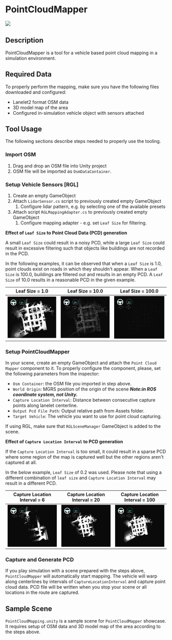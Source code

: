# PointCloudMapper

<img src=image_0.png width=700px>

## Description

PointCloudMapper is a tool for a vehicle based point cloud mapping in a simulation environment.

## Required Data

To properly perform the mapping, make sure you have the following files downloaded and configured:

- Lanelet2 format OSM data
- 3D model map of the area
- Configured in-simulation vehicle object with sensors attached

## Tool Usage

The following sections describe steps needed to properly use the tooling.

### Import OSM
1. Drag and drop an OSM file into Unity project
2. OSM file will be imported as `OsmDataContainer`.

### Setup Vehicle Sensors [RGL]

1. Create an empty GameObject
2. Attach `LidarSensor.cs` script to previously created empty GameObject
    1. Configure lidar pattern, e.g. by selecting one of the available presets
4. Attach script `RGLMappingAdapter.cs` to previously created empty GameObject
    1. Configure mapping adapter - e.g. set `Leaf Size` for filtering.

**Effect of `Leaf Size` to Point Cloud Data (PCD) generation**

A small `Leaf Size` could result in a noisy PCD, while a large `Leaf Size` could result in excessive filtering such that objects like buildings are not recorded in the PCD.

In the following examples, it can be observed that when a `Leaf Size` is 1.0, point clouds exist on roads in which they shouldn't appear.
When a `Leaf Size` is 100.0, buildings are filtered out and results in an empty PCD.
A `Leaf Size` of 10.0 results in a reasonable PCD in the given example.


| Leaf Size = 1.0  		   | Leaf Size = 10.0 		       | Leaf Size = 100.0		   |
| -------------------------------- | --------------------------------- | --------------------------------- |
|<img src=image_1.png width=250px> | <img src=image_2.png width=250px> | <img src=image_3.png width=250px> |


### Setup PointCloudMapper

In your scene, create an empty GameObject and attach the `Point Cloud Mapper` component to it. To properly configure the component, please, set the following parameters from the inspector:

- `Osm Container`: the OSM file you imported in step above.
- `World Origin`: MGRS position of the origin of the scene ***Note:in ROS coordinate system, not Unity.***
- `Capture Location Interval`: Distance between consecutive capture points along lanelet centerline.
- `Output Pcd File Path`: Output relative path from Assets folder.
- `Target Vehicle`: The vehicle you want to use for point cloud capturing.

If using RGL, make sure that `RGLSceneManager` GameObject is added to the scene.

**Effect of `Capture Location Interval` to PCD generation**

If the `Capture Location Interval` is too small, it could result in a sparse PCD where some region of the map is captured well but the other regions aren't captured at all.

In the below example, `Leaf Size` of 0.2 was used. Please note that using a different combination of `leaf size` and `Capture Location Interval` may result in a different PCD.


| Capture Location Interval = 6	   | Capture Location Interval = 20    | Capture Location Interval = 100   |
| -------------------------------- | --------------------------------- | --------------------------------- |
|<img src=image_4.png width=250px> | <img src=image_5.png width=250px> | <img src=image_6.png width=250px> |

### Capture and Generate PCD

If you play simulation with a scene prepared with the steps above, `PointCloudMapper` will automatically start mapping.
The vehicle will warp along centerlines by intervals of `CaptureLocationInterval` and capture point cloud data.
PCD file will be written when you stop your scene or all locations in the route are captured.

## Sample Scene
`PointCloudMapping.unity` is a sample scene for `PointCloudMapper` showcase. It requires setup of OSM data and 3D model map of the area according to the steps above.
